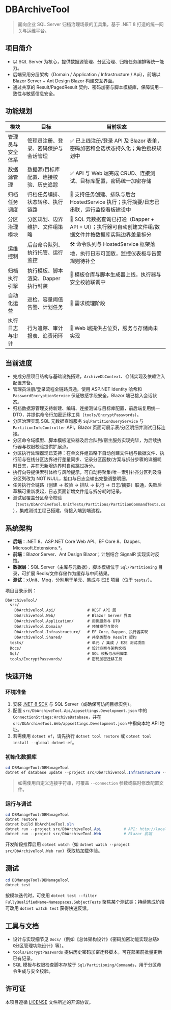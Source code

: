 # DBArchiveTool

> 面向企业 SQL Server 归档治理场景的工具集，基于 .NET 8 打造的统一网关与运维平台。

## 项目简介
- 以 SQL Server 为核心，提供数据源管理、分区治理、归档任务编排等统一能力。
- 后端采用分层架构（Domain / Application / Infrastructure / Api），前端以 Blazor Server + Ant Design Blazor 构建交互界面。
- 通过共享的 Result/PagedResult 契约、密码加密与脚本模板库，保障调用一致性与敏感信息安全。

## 功能规划
| 模块 | 目标 | 当前状态 |
| --- | --- | --- |
| 管理员与安全体系 | 管理员注册、登录、密码保护与会话管理 | ✅ 已上线注册/登录 API 及 Blazor 表单，密码加密和会话状态持久化；角色授权规划中 |
| 数据源管理 | 数据源/目标库配置、连接校验、历史追踪 | ✅ API 与 Web 端完成 CRUD、连接测试、目标库配置，密码统一加密存储 |
| 归档任务调度 | 归档任务编排、状态转移、执行链路 | 🧩 支持任务创建、排队与后台 HostedService 执行；执行摘要/日志已串联，运行监控看板建设中 |
| 分区治理模块 | 分区规划、边界维护、文件组策略 | 🚧 SQL 元数据查询已打通（Dapper + API + UI）；执行器可自动创建文件组/数据文件并按数据库实际边界差量拆分 |
| 运维控制 | 后台命令队列、执行托管、运行监控 | 🛠️ 命令队列与 HostedService 框架落地，执行日志可回放，监控仪表板与告警规则待补全 |
| 归档执行引擎 | 执行模板、脚本渲染、Dapper 执行封装 | 🧪 模板仓库与脚本生成器上线，执行器与安全校验联调中 |
| 自动化运营 | 巡检、容量阈值告警、计划任务 | 🐣 需求梳理阶段 |
| 执行日志与审计 | 行为追踪、审计报表、追责闭环 | 📝 Web 端提供占位页，服务与存储尚未实现 |

## 当前进度
- 完成分层项目结构与基础设施搭建，`ArchiveDbContext`、仓储实现及依赖注入配置齐备。
- 管理员注册/登录流程全链路贯通，使用 ASP.NET Identity 哈希和 `PasswordEncryptionService` 保证敏感字段安全，Blazor 端已接入会话状态。
- 归档数据源管理支持新建、编辑、连接测试与目标库配置，前后端复用统一 DTO，并提供命令行加密迁移工具（`tools/EncryptPasswords`）。
- 分区治理实现 SQL 元数据查询服务 `SqlPartitionQueryService` 与 `PartitionInfoController` API，Blazor 页面可展示表/分区明细并测试目标连接。
- 分区命令域模型、脚本模板渲染器及后台队列/宿主服务实现完毕，为后续执行器与权限校验提供扩展点。
- 分区执行处理器现已支持：在单文件组策略下自动创建文件组与数据文件、执行前与在线分区边界进行差量同步、记录分区函数/方案与拆分步骤的详细耗时日志，并在无新增边界时自动跳过拆分。
- 执行向导提供索引体检与风险提示，可自动将聚集/唯一索引补齐分区列及将分区列改为 NOT NULL，接口与日志会输出完整调整明细。
- 任务执行全链路（创建 → 校验 → 排队 → 执行 → 日志/摘要）联通，失败后草稿可重新发起，日志页面新增文件组与拆分耗时记录。
- 测试层覆盖分区命令校验（`tests/DbArchiveTool.UnitTests/Partitions/PartitionCommandTests.cs`），集成测试工程已搭建，待接入端到端流程。

## 系统架构
- **后端**：.NET 8、ASP.NET Core Web API、EF Core 8、Dapper、Microsoft.Extensions.*。
- **前端**：Blazor Server、Ant Design Blazor；计划结合 SignalR 实现实时反馈。
- **数据层**：SQL Server（主库与元数据），脚本模板位于 `Sql/Partitioning` 目录，可扩展 Redis/文件存储作为缓存与中间结果。
- **测试**：xUnit、Moq，分别用于单元、集成与 E2E 项目（位于 `tests/`）。

项目目录示例：
```
DbArchiveTool/
  src/
    DbArchiveTool.Api/              # REST API 层
    DbArchiveTool.Web/              # Blazor Server 界面
    DbArchiveTool.Application/      # 用例服务与 DTO
    DbArchiveTool.Domain/           # 领域模型与聚合
    DbArchiveTool.Infrastructure/   # EF Core、Dapper、执行器实现
    DbArchiveTool.Shared/           # 共享类型与 Result 契约
  tests/                            # 单元 / 集成 / E2E 测试项目
  Docs/                             # 设计方案与架构文档
  Sql/                              # SQL 模板与示例脚本
  tools/EncryptPasswords/           # 密码加密迁移工具
```

## 快速开始
### 环境准备
1. 安装 [.NET 8 SDK](https://dotnet.microsoft.com/) 与 SQL Server（或确保可访问目标实例）。
2. 配置 `src/DbArchiveTool.Api/appsettings.Development.json` 中的 `ConnectionStrings:ArchiveDatabase`，并在 `src/DbArchiveTool.Web/appsettings.Development.json` 中指向本地 API 地址。
3. 若需使用 `dotnet ef`，请先执行 `dotnet tool restore` 或 `dotnet tool install --global dotnet-ef`。

### 初始化数据库
```powershell
cd DBManageTool/DBManageTool
dotnet ef database update --project src/DbArchiveTool.Infrastructure --startup-project src/DbArchiveTool.Api
```
> 如需使用自定义连接字符串，可覆盖 `--connection` 参数或临时修改配置文件。

### 运行与调试
```powershell
cd DBManageTool/DBManageTool
dotnet restore
dotnet build DbArchiveTool.sln
dotnet run --project src/DbArchiveTool.Api          # API: http://localhost:5083 / https://localhost:5001
dotnet run --project src/DbArchiveTool.Web          # Blazor 前端
```
开发阶段推荐启用 `dotnet watch`（如 `dotnet watch --project src/DbArchiveTool.Web run`）获取热加载体验。

## 测试
```powershell
cd DBManageTool/DBManageTool
dotnet test
```
按模块迭代时，可使用 `dotnet test --filter FullyQualifiedName~Namespaces.SubjectTests` 聚焦某个测试类；持续集成阶段可改用 `dotnet watch test` 获得快速反馈。

## 工具与文档
- 设计与实现细节见 `Docs/`（例如《总体架构设计》《密码加密功能实现总结》《分区管理功能设计》等）。
- `tools/EncryptPasswords` 提供历史密码加密迁移脚本，可在部署前批量更新已有记录。
- SQL 模板与权限检查脚本存放于 `Sql/Partitioning/Commands`，用于分区命令生成与安全校验。

## 许可证
本项目遵循 [LICENSE](LICENSE) 文件所述的开源协议。
